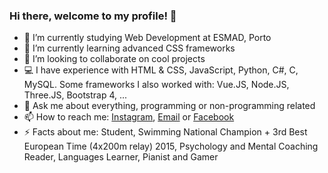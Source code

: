 ### Hi there, welcome to my profile! 👋

- 🔭 I’m currently studying Web Development at ESMAD, Porto
- 🌱 I’m currently learning advanced CSS frameworks
- 👯 I’m looking to collaborate on cool projects
- 💻 I have experience with HTML & CSS, JavaScript, Python, C#, C, MySQL.
  Some frameworks I also worked with: Vue.JS, Node.JS, Three.JS, Bootstrap 4, ...
- 💬 Ask me about everything, programming or non-programming related
- 📫 How to reach me: [Instagram](https://www.instagram.com/nunopereirasousa/), [Email](mailto:nunopsousa@live.com.pt) or [Facebook](https://www.facebook.com/nuno.sousa.9655806/)
- ⚡ Facts about me: Student, Swimming National Champion + 3rd Best European Time (4x200m relay) 2015, Psychology and Mental Coaching Reader, Languages Learner, Pianist and Gamer
